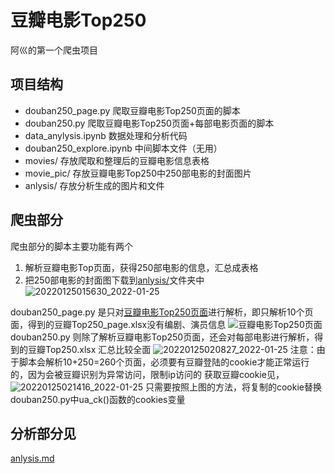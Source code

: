 # 豆瓣电影Top250
阿巛的第一个爬虫项目

## 项目结构

- douban250_page.py 爬取豆瓣电影Top250页面的脚本
- douban250.py 爬取豆瓣电影Top250页面+每部电影页面的脚本
- data_anylysis.ipynb 数据处理和分析代码
- douban250_explore.ipynb 中间脚本文件（无用）
- movies/ 存放爬取和整理后的豆瓣电影信息表格
- movie_pic/ 存放豆瓣电影Top250中250部电影的封面图片
- anlysis/ 存放分析生成的图片和文件
## 爬虫部分

爬虫部分的脚本主要功能有两个
1. 解析豆瓣电影Top页面，获得250部电影的信息，汇总成表格
2. 把250部电影的封面图下载到[anlysis/](anlysis/)文件夹中
    ![20220125015630_2022-01-25](https://cdn.jsdelivr.net/gh/Achuan-2/PicBed@pic/assets/README/20220125015630_2022-01-25.png)

douban250_page.py 是只对[豆瓣电影Top250页面](https://movie.douban.com/top250)进行解析，即只解析10个页面，得到的豆瓣Top250_page.xlsx没有编剧、演员信息
![豆瓣电影Top250页面](https://cdn.jsdelivr.net/gh/Achuan-2/PicBed@pic/assets/README/20220125020703_2022-01-25.png "豆瓣电影Top250页面")
douban250.py 则除了解析豆瓣电影Top250页面，还会对每部电影进行解析，得到的豆瓣Top250.xlsx 汇总比较全面
![20220125020827_2022-01-25](https://cdn.jsdelivr.net/gh/Achuan-2/PicBed@pic/assets/README/20220125020827_2022-01-25.png)
注意：由于脚本会解析10+250=260个页面，必须要有豆瓣登陆的cookie才能正常运行的，因为会被豆瓣识别为异常访问，限制ip访问的
获取豆瓣cookie见，
![20220125021416_2022-01-25](https://cdn.jsdelivr.net/gh/Achuan-2/PicBed@pic/assets/README/20220125021416_2022-01-25.png)
只需要按照上图的方法，将复制的cookie替换douban250.py中ua_ck()函数的cookies变量

## 分析部分见
[anlysis.md](anlysis.md)

